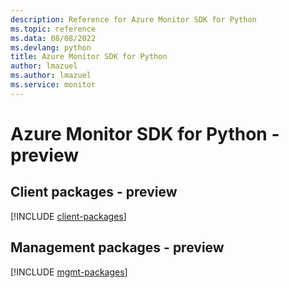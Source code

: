 ```yaml
---
description: Reference for Azure Monitor SDK for Python
ms.topic: reference
ms.data: 08/08/2022
ms.devlang: python
title: Azure Monitor SDK for Python
author: lmazuel
ms.author: lmazuel
ms.service: monitor
---
```

# Azure Monitor SDK for Python - preview

## Client packages - preview
[!INCLUDE [client-packages](monitor-client-index.md)]
## Management packages - preview
[!INCLUDE [mgmt-packages](monitor-mgmt-index.md)]